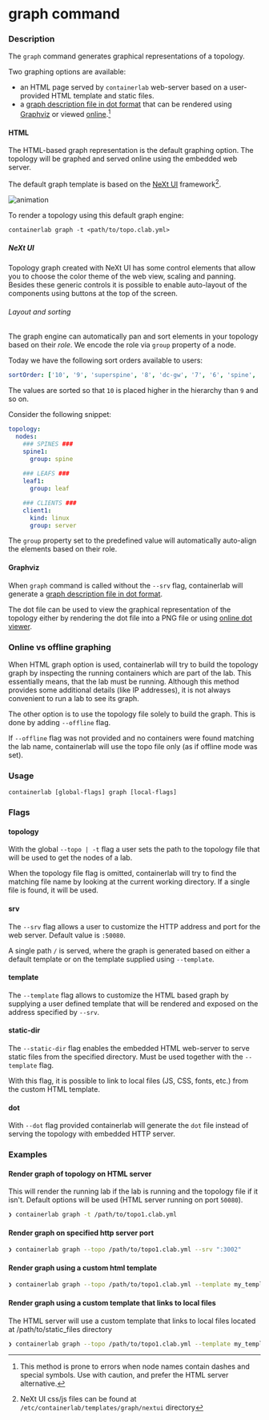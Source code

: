 # graph command

### Description

The `graph` command generates graphical representations of a topology.

Two graphing options are available:

* an HTML page served by `containerlab` web-server based on a user-provided HTML template and static files.
* a [graph description file in dot format](https://en.wikipedia.org/wiki/DOT_(graph_description_language)) that can be rendered using [Graphviz](https://graphviz.org/) or viewed [online](https://dreampuf.github.io/GraphvizOnline/).[^1]

#### HTML

The HTML-based graph representation is the default graphing option. The topology will be graphed and served online using the embedded web server.

The default graph template is based on the [NeXt UI](https://developer.cisco.com/site/neXt/) framework[^2].

![animation](https://user-images.githubusercontent.com/11521160/155654224-d46b346d-7051-49f8-ba93-6dee6d22a39f.gif)

To render a topology using this default graph engine:

```
containerlab graph -t <path/to/topo.clab.yml>
```

##### NeXt UI
Topology graph created with NeXt UI has some control elements that allow you to choose the color theme of the web view, scaling and panning. Besides these generic controls it is possible to enable auto-layout of the components using buttons at the top of the screen.

###### Layout and sorting
The graph engine can automatically pan and sort elements in your topology based on their _role_. We encode the role via `group` property of a node.

Today we have the following sort orders available to users:

```yaml
sortOrder: ['10', '9', 'superspine', '8', 'dc-gw', '7', '6', 'spine', '5', '4', 'leaf', 'border-leaf', '3', 'server', '2', '1'],
```
The values are sorted so that `10` is placed higher in the hierarchy than `9` and so on.

Consider the following snippet:

```yaml
topology:
  nodes:
    ### SPINES ###
    spine1:
      group: spine
    
    ### LEAFS ###
    leaf1:
      group: leaf

    ### CLIENTS ###
    client1:
      kind: linux
      group: server
```

The `group` property set to the predefined value will automatically auto-align the elements based on their role.

#### Graphviz

When `graph` command is called without the `--srv` flag, containerlab will generate a [graph description file in dot format](https://en.wikipedia.org/wiki/DOT_(graph_description_language)).

The dot file can be used to view the graphical representation of the topology either by rendering the dot file into a PNG file or using [online dot viewer](https://dreampuf.github.io/GraphvizOnline/).

### Online vs offline graphing
When HTML graph option is used, containerlab will try to build the topology graph by inspecting the running containers which are part of the lab. This essentially means, that the lab must be running. Although this method provides some additional details (like IP addresses), it is not always convenient to run a lab to see its graph.

The other option is to use the topology file solely to build the graph. This is done by adding `--offline` flag.

If `--offline` flag was not provided and no containers were found matching the lab name, containerlab will use the topo file only (as if offline mode was set).
### Usage

`containerlab [global-flags] graph [local-flags]`

### Flags

#### topology

With the global `--topo | -t` flag a user sets the path to the topology file that will be used to get the nodes of a lab.

When the topology file flag is omitted, containerlab will try to find the matching file name by looking at the current working directory. If a single file is found, it will be used.

#### srv

The `--srv` flag allows a user to customize the HTTP address and port for the web server. Default value is `:50080`.

A single path `/` is served, where the graph is generated based on either a default template or on the template supplied using `--template`.

#### template

The `--template` flag allows to customize the HTML based graph by supplying a user defined template that will be rendered and exposed on the address specified by `--srv`.

#### static-dir

The `--static-dir` flag enables the embedded HTML web-server to serve static files from the specified directory. Must be used together with the `--template` flag.

With this flag, it is possible to link to local files (JS, CSS, fonts, etc.) from the custom HTML template.

#### dot
With `--dot` flag provided containerlab will generate the `dot` file instead of serving the topology with embedded HTTP server.

### Examples

#### Render graph of topology on HTML server

This will render the running lab if the lab is running and the topology file if it isn't. Default options will be used (HTML server running on port `50080`).

```bash
❯ containerlab graph -t /path/to/topo1.clab.yml
```

#### Render graph on specified http server port

```bash
❯ containerlab graph --topo /path/to/topo1.clab.yml --srv ":3002"
```

#### Render graph using a custom html template

```bash
❯ containerlab graph --topo /path/to/topo1.clab.yml --template my_template.html
```

#### Render graph using a custom template that links to local files

The HTML server will use a custom template that links to local files located at /path/to/static_files directory
```bash
❯ containerlab graph --topo /path/to/topo1.clab.yml --template my_template.html --static-dir /path/to/static_files
```

[^1]: This method is prone to errors when node names contain dashes and special symbols. Use with caution, and prefer the HTML server alternative.
[^2]: NeXt UI css/js files can be found at `/etc/containerlab/templates/graph/nextui` directory